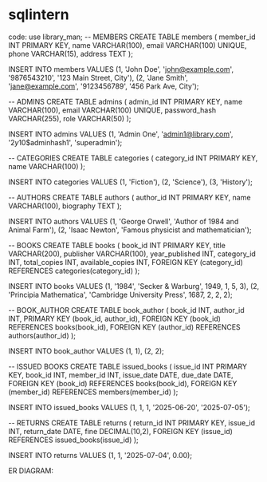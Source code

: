 # sqlintern

code:
use library_man;
-- MEMBERS
CREATE TABLE members (
    member_id INT PRIMARY KEY,
    name VARCHAR(100),
    email VARCHAR(100) UNIQUE,
    phone VARCHAR(15),
    address TEXT
);

INSERT INTO members VALUES
(1, 'John Doe', 'john@example.com', '9876543210', '123 Main Street, City'),
(2, 'Jane Smith', 'jane@example.com', '9123456789', '456 Park Ave, City');

-- ADMINS
CREATE TABLE admins (
    admin_id INT PRIMARY KEY,
    name VARCHAR(100),
    email VARCHAR(100) UNIQUE,
    password_hash VARCHAR(255),
    role VARCHAR(50)
);

INSERT INTO admins VALUES
(1, 'Admin One', 'admin1@library.com', '$2y$10$adminhash1', 'superadmin');

-- CATEGORIES
CREATE TABLE categories (
    category_id INT PRIMARY KEY,
    name VARCHAR(100)
);

INSERT INTO categories VALUES
(1, 'Fiction'),
(2, 'Science'),
(3, 'History');

-- AUTHORS
CREATE TABLE authors (
    author_id INT PRIMARY KEY,
    name VARCHAR(100),
    biography TEXT
);

INSERT INTO authors VALUES
(1, 'George Orwell', 'Author of 1984 and Animal Farm'),
(2, 'Isaac Newton', 'Famous physicist and mathematician');

-- BOOKS
CREATE TABLE books (
    book_id INT PRIMARY KEY,
    title VARCHAR(200),
    publisher VARCHAR(100),
    year_published INT,
    category_id INT,
    total_copies INT,
    available_copies INT,
    FOREIGN KEY (category_id) REFERENCES categories(category_id)
);

INSERT INTO books VALUES
(1, '1984', 'Secker & Warburg', 1949, 1, 5, 3),
(2, 'Principia Mathematica', 'Cambridge University Press', 1687, 2, 2, 2);

-- BOOK_AUTHOR
CREATE TABLE book_author (
    book_id INT,
    author_id INT,
    PRIMARY KEY (book_id, author_id),
    FOREIGN KEY (book_id) REFERENCES books(book_id),
    FOREIGN KEY (author_id) REFERENCES authors(author_id)
);

INSERT INTO book_author VALUES
(1, 1),
(2, 2);

-- ISSUED BOOKS
CREATE TABLE issued_books (
    issue_id INT PRIMARY KEY,
    book_id INT,
    member_id INT,
    issue_date DATE,
    due_date DATE,
    FOREIGN KEY (book_id) REFERENCES books(book_id),
    FOREIGN KEY (member_id) REFERENCES members(member_id)
);

INSERT INTO issued_books VALUES
(1, 1, 1, '2025-06-20', '2025-07-05');

-- RETURNS
CREATE TABLE returns (
    return_id INT PRIMARY KEY,
    issue_id INT,
    return_date DATE,
    fine DECIMAL(10,2),
    FOREIGN KEY (issue_id) REFERENCES issued_books(issue_id)
);

INSERT INTO returns VALUES
(1, 1, '2025-07-04', 0.00);

ER DIAGRAM:

